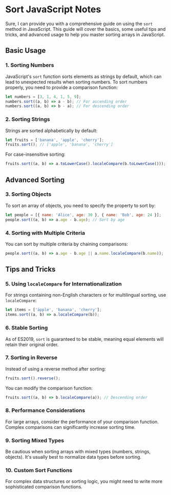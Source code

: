# Sort JavaScript Notes

Sure, I can provide you with a comprehensive guide on using the `sort` method in JavaScript. This guide will cover the basics, some useful tips and tricks, and advanced usage to help you master sorting arrays in JavaScript.

## Basic Usage

### 1. Sorting Numbers

JavaScript's `sort` function sorts elements as strings by default, which can lead to unexpected results when sorting numbers. To sort numbers properly, you need to provide a comparison function:

```javascript
let numbers = [3, 1, 4, 1, 5, 9];
numbers.sort((a, b) => a - b); // For ascending order
numbers.sort((a, b) => b - a); // For descending order
```

### 2. Sorting Strings

Strings are sorted alphabetically by default:

```javascript
let fruits = ['banana', 'apple', 'cherry'];
fruits.sort(); // ['apple', 'banana', 'cherry']
```

For case-insensitive sorting:

```javascript
fruits.sort((a, b) => a.toLowerCase().localeCompare(b.toLowerCase()));
```

## Advanced Sorting

### 3. Sorting Objects

To sort an array of objects, you need to specify the property to sort by:

```javascript
let people = [{ name: 'Alice', age: 30 }, { name: 'Bob', age: 24 }];
people.sort((a, b) => a.age - b.age); // Sort by age
```

### 4. Sorting with Multiple Criteria

You can sort by multiple criteria by chaining comparisons:

```javascript
people.sort((a, b) => a.age - b.age || a.name.localeCompare(b.name));
```

## Tips and Tricks

### 5. Using `localeCompare` for Internationalization

For strings containing non-English characters or for multilingual sorting, use `localeCompare`:

```javascript
let items = ['äpple', 'banana', 'cherry'];
items.sort((a, b) => a.localeCompare(b));
```

### 6. Stable Sorting

As of ES2019, `sort` is guaranteed to be stable, meaning equal elements will retain their original order.

### 7. Sorting in Reverse

Instead of using a reverse method after sorting:

```javascript
fruits.sort().reverse();
```

You can modify the comparison function:

```javascript
fruits.sort((a, b) => b.localeCompare(a)); // Descending order
```

### 8. Performance Considerations

For large arrays, consider the performance of your comparison function. Complex comparisons can significantly increase sorting time.

### 9. Sorting Mixed Types

Be cautious when sorting arrays with mixed types (numbers, strings, objects). It's usually best to normalize data types before sorting.

### 10. Custom Sort Functions

For complex data structures or sorting logic, you might need to write more sophisticated comparison functions.
